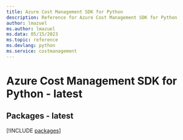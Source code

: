 ```yaml
---
title: Azure Cost Management SDK for Python
description: Reference for Azure Cost Management SDK for Python
author: lmazuel
ms.author: lmazuel
ms.data: 05/15/2023
ms.topic: reference
ms.devlang: python
ms.service: costmanagement
---
```

# Azure Cost Management SDK for Python - latest
## Packages - latest
[!INCLUDE [packages](cost-management-index.md)]